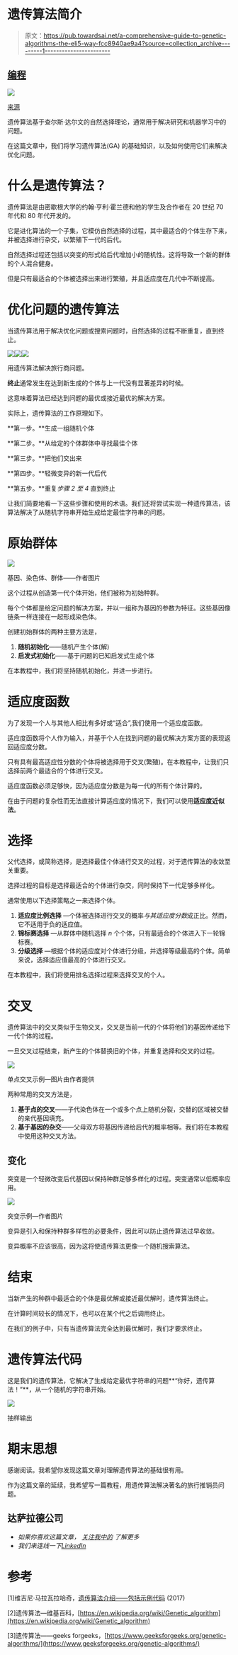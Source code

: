 # 遗传算法简介

> 原文：<https://pub.towardsai.net/a-comprehensive-guide-to-genetic-algorithms-the-eli5-way-fcc8940ae9a4?source=collection_archive---------1----------------------->

## [编程](https://towardsai.net/p/category/programming)

![](img/0ff9350700e707925a936838b3668cc4.png)

[来源](https://towardsdatascience.com/gradient-descent-vs-neuroevolution-f907dace010f)

遗传算法基于查尔斯·达尔文的自然选择理论，通常用于解决研究和机器学习中的问题。

在这篇文章中，我们将学习遗传算法(GA) 的基础知识，以及如何使用它们来解决优化问题。

# 什么是遗传算法？

遗传算法是由密歇根大学的约翰·亨利·霍兰德和他的学生及合作者在 20 世纪 70 年代和 80 年代开发的。

它是进化算法的一个子集，它模仿自然选择的过程，其中最适合的个体生存下来，并被选择进行杂交，以繁殖下一代的后代。

自然选择过程还包括以突变的形式给后代增加小的随机性。这将导致一个新的群体的个人混合健身。

但是只有最适合的个体被选择出来进行繁殖，并且适应度在几代中不断提高。

# 优化问题的遗传算法

当遗传算法用于解决优化问题或搜索问题时，自然选择的过程不断重复，直到终止。

![](img/7cb8b052e143936e18fcf630d2341ce7.png)![](img/c7b453dfa3d1574b6c2da36ecfe8b818.png)![](img/dad3e9527183cb2196d6d65bc2102463.png)

用遗传算法解决旅行商问题。

**终止**通常发生在达到新生成的个体与上一代没有显著差异的时候。

这意味着算法已经达到问题的最优或接近最优的解决方案。

实际上，遗传算法的工作原理如下。

**第一步。**生成一组随机个体

**第二步。**从给定的个体群体中寻找最佳个体

**第三步。**把他们交出来

**第四步。**轻微变异的新一代后代

**第五步。**重复*步骤 2 至 4* 直到终止

让我们简要地看一下这些步骤和使用的术语。我们还将尝试实现一种遗传算法，该算法解决了从随机字符串开始生成给定最佳字符串的问题。

# 原始群体

![](img/34971740eb27dcb78a1045979b4dc2b2.png)

基因、染色体、群体——作者图片

这个过程从创造第一代个体开始，他们被称为初始种群。

每个个体都是给定问题的解决方案，并以一组称为基因的参数为特征。这些基因像链条一样连接在一起形成染色体。

创建初始群体的两种主要方法是，

1.  **随机初始化**——随机产生个体(解)
2.  **启发式初始化**——基于问题的已知启发式生成个体

在本教程中，我们将坚持随机初始化，并进一步进行。

# 适应度函数

为了发现一个人与其他人相比有多好或“适合”,我们使用一个适应度函数。

适应度函数将个人作为输入，并基于个人在找到问题的最优解决方案方面的表现返回适应度分数。

只有具有最高适应性分数的个体将被选择用于交叉(繁殖)。在本教程中，让我们只选择前两个最适合的个体进行交叉。

适应度函数必须足够快，因为适应度分数是为每一代的所有个体计算的。

在由于问题的复杂性而无法直接计算适应度的情况下，我们可以使用**适应度近似法**。

# 选择

父代选择，或简称选择，是选择最佳个体进行交叉的过程，对于遗传算法的收敛至关重要。

选择过程的目标是选择最适合的个体进行杂交，同时保持下一代足够多样化。

通常使用以下选择策略之一来选择个体。

1.  **适应度比例选择** —个体被选择进行交叉的概率*与其适应度分数*成正比。然而，它不适用于负的适应值。
2.  **锦标赛选择** —从群体中随机选择 *n* 个个体，只有最适合的个体进入下一轮锦标赛。
3.  **分级选择** —根据个体的适应度对个体进行分级，并选择等级最高的个体。简单来说，选择适应值最高的个体进行交叉。

在本教程中，我们将使用排名选择过程来选择交叉的个人。

# 交叉

遗传算法中的交叉类似于生物交叉，交叉是当前一代的个体将他们的基因传递给下一代个体的过程。

一旦交叉过程结束，新产生的个体替换旧的个体，并重复选择和交叉的过程。

![](img/33f7776013c81037088ef6df4734378c.png)

单点交叉示例—图片由作者提供

两种常用的交叉方法是，

1.  **基于点的交叉**——子代染色体在一个或多个点上随机分裂，交替的区域被交替的亲代基因填充。
2.  **基于基因的杂交**——父母双方将基因传递给后代的概率相等。我们将在本教程中使用这种交叉方法。

## 变化

突变是一个轻微改变后代基因以保持种群足够多样化的过程。突变通常以低概率应用。

![](img/9c412a71ee7378f35e9c90b054f7d006.png)

突变示例—作者图片

变异是引入和保持种群多样性的必要条件，因此可以防止遗传算法过早收敛。

变异概率不应该很高，因为这将使遗传算法更像一个随机搜索算法。

# 结束

当新产生的种群中最适合的个体是最优解或接近最优解时，遗传算法终止。

在计算时间较长的情况下，也可以在某个代之后调用终止。

在我们的例子中，只有当遗传算法完全达到最优解时，我们才要求终止。

# 遗传算法代码

这是我们的遗传算法，它解决了生成给定最优字符串的问题**“你好，遗传算法！”**，从一个随机的字符串开始。

![](img/faa9412a6e709d45ddf385a43d3ae567.png)

抽样输出

# 期末思想

感谢阅读。我希望你发现这篇文章对理解遗传算法的基础很有用。

作为这篇文章的延续，我希望写一篇教程，用遗传算法解决著名的旅行推销员问题。

## 达萨拉德公司

*   *如果你喜欢这篇文章，* [*关注我中的*](https://skdasaradh.medium.com/) *了解更多*
*   *我们来连线一下*[*LinkedIn*](https://www.linkedin.com/in/dasaradhsk/)

# 参考

[1]维吉尼·马拉瓦拉哈奇，[遗传算法介绍——包括示例代码](https://towardsdatascience.com/introduction-to-genetic-algorithms-including-example-code-e396e98d8bf3) (2017)

[2]遗传算法—维基百科，[https://en.wikipedia.org/wiki/Genetic_algorithm](https://en.wikipedia.org/wiki/Genetic_algorithm)

[3]遗传算法——geeks forgeeks，[https://www.geeksforgeeks.org/genetic-algorithms/](https://www.geeksforgeeks.org/genetic-algorithms/)